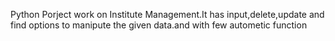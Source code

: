 Python Porject work on Institute Management.It has input,delete,update and find options to manipute the given data.and with few autometic function
